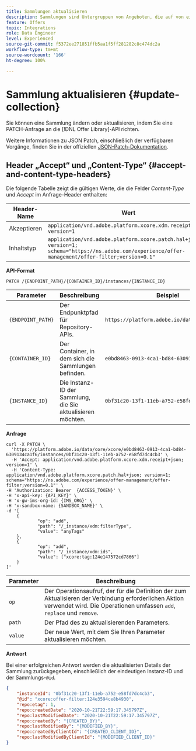 ```yaml
---
title: Sammlungen aktualisieren
description: Sammlungen sind Untergruppen von Angeboten, die auf von einem Marketing-Experten vordefinierten Bedingungen basieren, z. B. der Kategorie des Angebots.
feature: Offers
topic: Integrations
role: Data Engineer
level: Experienced
source-git-commit: f5372ee271851ffb5aa1f5ff281282c8c474dc2a
workflow-type: tm+mt
source-wordcount: '166'
ht-degree: 100%

---
```



# Sammlung aktualisieren {#update-collection}

Sie können eine Sammlung ändern oder aktualisieren, indem Sie eine PATCH-Anfrage an die [!DNL Offer Library]-API richten.

Weitere Informationen zu JSON Patch, einschließlich der verfügbaren Vorgänge, finden Sie in der offiziellen [JSON-Patch-Dokumentation](https://jsonpatch.com/).

## Header „Accept“ und „Content-Type“ {#accept-and-content-type-headers}

Die folgende Tabelle zeigt die gültigen Werte, die die Felder *Content-Type* und *Accept* im Anfrage-Header enthalten:

| Header-Name | Wert |
| ----------- | ----- |
| Akzeptieren | `application/vnd.adobe.platform.xcore.xdm.receipt+json; version=1` |
| Inhaltstyp | `application/vnd.adobe.platform.xcore.patch.hal+json; version=1; schema="https://ns.adobe.com/experience/offer-management/offer-filter;version=0.1"` |

**API-Format**

```http
PATCH /{ENDPOINT_PATH}/{CONTAINER_ID}/instances/{INSTANCE_ID}
```

| Parameter | Beschreibung | Beispiel |
| --------- | ----------- | ------- |
| `{ENDPOINT_PATH}` | Der Endpunktpfad für Repository-APIs. | `https://platform.adobe.io/data/core/xcore/` |
| `{CONTAINER_ID}` | Der Container, in dem sich die Sammlungen befinden. | `e0bd8463-0913-4ca1-bd84-6309134ca1f6` |
| `{INSTANCE_ID}` | Die Instanz-ID der Sammlung, die Sie aktualisieren möchten. | `0bf31c20-13f1-11eb-a752-e58fd7dc4cb3` |

**Anfrage**

```shell
curl -X PATCH \
  'https://platform.adobe.io/data/core/xcore/e0bd8463-0913-4ca1-bd84-6309134ca1f6/instances/0bf31c20-13f1-11eb-a752-e58fd7dc4cb3' \
  -H 'Accept: application/vnd.adobe.platform.xcore.xdm.receipt+json; version=1' \
  -H 'Content-Type: application/vnd.adobe.platform.xcore.patch.hal+json; version=1; schema="https://ns.adobe.com/experience/offer-management/offer-filter;version=0.1"' \
-H 'Authorization: Bearer  {ACCESS_TOKEN}' \
-H 'x-api-key: {API_KEY}' \
-H 'x-gw-ims-org-id: {IMS_ORG}' \
-H 'x-sandbox-name: {SANDBOX_NAME}' \
-d '[
    {
            "op": "add",
            "path": "/_instance/xdm:filterType",
            "value": "anyTags"
    },
    {
            "op": "add",
            "path": "/_instance/xdm:ids",
            "value": ["xcore:tag:124e147572cd7866"]
    }
]'
```

| Parameter | Beschreibung |
| --------- | ----------- |
| `op` | Der Operationsaufruf, der für die Definition der zum Aktualisieren der Verbindung erforderlichen Aktion verwendet wird. Die Operationen umfassen `add`, `replace` und `remove`. |
| `path` | Der Pfad des zu aktualisierenden Parameters. |
| `value` | Der neue Wert, mit dem Sie Ihren Parameter aktualisieren möchten. |

**Antwort**

Bei einer erfolgreichen Antwort werden die aktualisierten Details der Sammlung zurückgegeben, einschließlich der eindeutigen Instanz-ID und der Sammlungs-`@id`.

```json
{
    "instanceId": "0bf31c20-13f1-11eb-a752-e58fd7dc4cb3",
    "@id": "xcore:offer-filter:124e3594ce8b4930",
    "repo:etag": 1,
    "repo:createdDate": "2020-10-21T22:59:17.345797Z",
    "repo:lastModifiedDate": "2020-10-21T22:59:17.345797Z",
    "repo:createdBy": "{CREATED_BY}",
    "repo:lastModifiedBy": "{MODIFIED_BY}",
    "repo:createdByClientId": "{CREATED_CLIENT_ID}",
    "repo:lastModifiedByClientId": "{MODIFIED_CLIENT_ID}"
}
```

